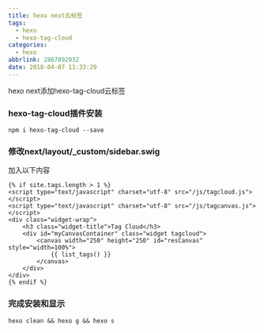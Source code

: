 ```yaml
---
title: hexo next云标签
tags:
  - hexo
  - hexo-tag-cloud
categories:
  - hexo
abbrlink: 2867892032
date: 2018-04-07 11:33:29
---
```

hexo next添加hexo-tag-cloud云标签
<!-- more -->
### hexo-tag-cloud插件安装
``` 
npm i hexo-tag-cloud --save
```

### 修改next/layout/_custom/sidebar.swig
加入以下内容
``` 
{% if site.tags.length > 1 %}
<script type="text/javascript" charset="utf-8" src="/js/tagcloud.js"></script>
<script type="text/javascript" charset="utf-8" src="/js/tagcanvas.js"></script>
<div class="widget-wrap">
    <h3 class="widget-title">Tag Cloud</h3>
    <div id="myCanvasContainer" class="widget tagcloud">
        <canvas width="250" height="250" id="resCanvas" style="width=100%">
            {{ list_tags() }}
        </canvas>
    </div>
</div>
{% endif %}
```

### 完成安装和显示
``` 
hexo clean && hexo g && hexo s
```